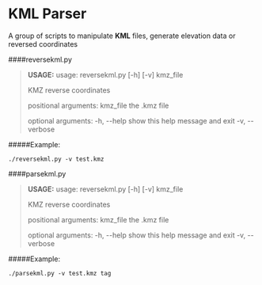 KML Parser
=====================

A group of scripts to manipulate **KML** files, generate elevation data or reversed coordinates

####reversekml.py

> **USAGE:**
>usage: reversekml.py [-h] [-v] kmz_file
>
>KMZ reverse coordinates
>
>positional arguments:
>  kmz_file       the .kmz file
>
>optional arguments:
>  -h, --help     show this help message and exit
>  -v, --verbose

#####Example:
```
./reversekml.py -v test.kmz
```

####parsekml.py

> **USAGE:**
>usage: reversekml.py [-h] [-v] kmz_file
>
>KMZ reverse coordinates
>
>positional arguments:
>  kmz_file       the .kmz file
>
>optional arguments:
>  -h, --help     show this help message and exit
>  -v, --verbose

#####Example:
```
./parsekml.py -v test.kmz tag
```
